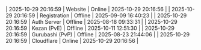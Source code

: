| 2025-10-29 20:16:59 | Website | Online | 2025-10-29 20:16:56 |
| 2025-10-29 20:16:59 | Registration | Offline | 2025-09-09 16:40:23 |
| 2025-10-29 20:16:59 | Auth Server | Offline | 2025-08-18 09:33:31 |
| 2025-10-29 20:16:59 | Kezan (PvE) | Offline | 2025-10-11 12:51:30 |
| 2025-10-29 20:16:59 | Gurubashi (PvP) | Offline | 2025-08-23 21:44:06 |
| 2025-10-29 20:16:59 | Cloudflare | Online | 2025-10-29 20:16:56 |
